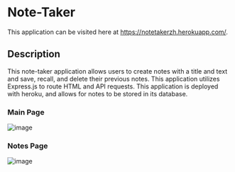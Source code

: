 # Note-Taker

This application can be visited here at https://notetakerzh.herokuapp.com/.

## Description
This note-taker application allows users to create notes with a title and text and save, recall, and delete their previous notes. This application utilizes Express.js to route HTML and API requests. This application is deployed with heroku, and allows for notes to be stored in its database. 

### Main Page

![image](https://user-images.githubusercontent.com/30445082/159425108-99926283-bf5b-481d-946e-06ba9faff85f.png)


### Notes Page

![image](https://user-images.githubusercontent.com/30445082/159425171-6b4e1f52-7f43-4b09-92f0-935b2a84feba.png)
